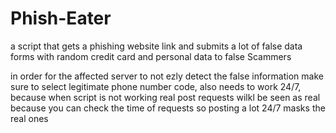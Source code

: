 # Phish-Eater
a script that gets a phishing website link and submits a lot of false data forms with random credit card and personal data to false Scammers




in order for the affected server to not ezly detect the false information make sure to select legitimate phone number code, also needs to work 24/7,
because when script is not working real post requests wilkl be seen as real because you can check the time of requests so posting a lot 24/7 masks the real ones
